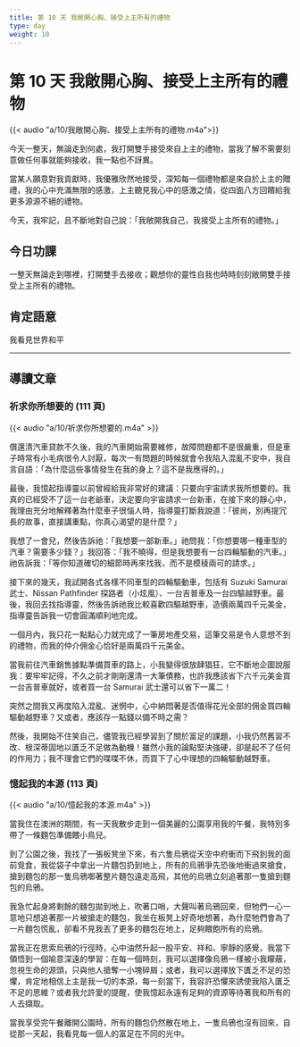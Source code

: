```yaml
---
title: 第 10 天 我敞開心胸、接受上主所有的禮物
type: day
weight: 10
---
```


# 第 10 天 我敞開心胸、接受上主所有的禮物

{{< audio "a/10/我敞開心胸、接受上主所有的禮物.m4a">}}

今天一整天，無論走到何處，我打開雙手接受來自上主的禮物，當我了解不需要刻意做任何事就能夠接收，我一點也不訝異。

當某人願意對我貢獻時，我優雅欣然地接受，深知每一個禮物都是來自於上主的贈禮，我的心中充滿無限的感激，上主聽見我心中的感激之情，從四面八方回饋給我更多源源不絕的禮物。

今天，我牢記，且不斷地對自己說：「我敞開我自己，我接受上主所有的禮物。」

## 今日功課

一整天無論走到哪裡，打開雙手去接收；觀想你的靈性自我也時時刻刻敞開雙手接受上主所有的禮物。

## 肯定語意

我看見世界和平

---

## 導讀文章

### 祈求你所想要的 (111 頁)

{{< audio "a/10/祈求你所想要的.m4a" >}}

償還清汽車貸款不久後，我的汽車開始需要維修，故障問題都不是很嚴重，但是車子時常有小毛病很令人討厭，每次一有問題的時候就會令我陷入混亂不安中，我自言自語：「為什麼這些事情發生在我的身上？這不是我應得的。」

最後，我憶起指導靈以前曾經給我非常好的建議：只要向宇宙請求我所想要的。我真的已經受不了這一台老爺車，決定要向宇宙請求一台新車，在接下來的靜心中，我理由充分地解釋著為什麼車子很惱人時，指導靈打斷我說道：「彼尚，別再提冗長的故事，直接講重點，你真心渴望的是什麼？」

我想了一會兒，然後告訴祂：「我想要一部新車。」祂問我：「你想要哪一種車型的汽車？需要多少錢？」我回答：「我不曉得，但是我想要有一台四輪驅動的汽車。」祂告訴我：「等你知道確切的細節時再來找我，而不是模稜兩可的請求。」

接下來的幾天，我試開各式各樣不同車型的四輪驅動車，包括有 Suzuki Samurai 武士、Nissan Pathfinder 探路者（小炫風）、一台吉普車及一台四驅越野車。最後，我回去找指導靈，然後告訴祂我比較喜歡四驅越野車，造價兩萬四千元美金，指導靈告訴我一切會圓滿順利地完成。

一個月內，我只花一點點心力就完成了一筆房地產交易，這筆交易是令人意想不到的禮物，而我的仲介佣金心恰好是兩萬四千元美金。

當我前往汽車銷售據點準備買車的路上，小我變得很放肆猖狂，它不斷地企圖說服我：要牢牢記得，不久之前才剛剛還清一大筆債務，也許我應該省下六千元美金買一台吉普車就好，或者買一台 Samurai 武士還可以省下一萬二！

突然之間我又再度陷入混亂、迷惘中，心中納悶著是否值得花光全部的佣金買四輪驅動越野車？又或者，應該存一點錢以備不時之需？

然後，我開始不住笑自己，儘管我已經學習到了關於富足的課題，小我仍然舊習不改、根深蒂固地以匱乏不足做為動機！雖然小我的論點堅決強硬，卻是起不了任何的作用力；我不理會它們的喋喋不休，而買下了心中理想的四輪驅動越野車。

### 憶起我的本源 (113 頁)

{{< audio "a/10/憶起我的本源.m4a" >}}

當我住在澳洲的期間，有一天我散步走到一個美麗的公園享用我的午餐，我特別多帶了一條麵包準備餵小鳥兒。

到了公園之後，我找了一張板凳坐下來，有六隻烏鴉從天空中府衝而下飛到我的面前覓食，我從袋子中拿出一片麵包扔到地上，所有的烏鴉爭先恐後地衝過來搶食，搶到麵包的那一隻烏鴉啣著整片麵包遠走高飛，其他的烏鴉立刻追著那一隻搶到麵包的烏鴉。

我急忙起身將剩餘的麵包拋到地上，吹著口哨，大聲叫著烏鴉回來，但牠們一心一意地只想追著那一片被搶走的麵包，我坐在板凳上好奇地想著，為什麼牠們會為了一片麵包慌亂，卻看不見我丟了更多的麵包在地上，足夠餵飽所有的烏鴉。

當我正在思索烏鴉的行徑時，心中油然升起一股平安、祥和、寧靜的感覺，我當下領悟到一個喻意深遠的學習：在每一個時刻，我可以選擇像烏鴉一樣被小我矇蔽，忽視生命的源頭，只與他人搶奪一小塊碎屑；或者，我可以選擇放下匱乏不足的恐懼，肯定地相信上主是我一切的本源，每一刻當下，我容許恐懼來誘使我陷入匱乏不足的思維？或者我允許愛的提醒，使我憶起永遠有足夠的資源等待著我和所有的人去擷取。

當我享受完午餐離開公園時，所有的麵包仍然散在地上，一隻烏鴉也沒有回來，自從那一天起，我看見每一個人的富足在不同的光中。
